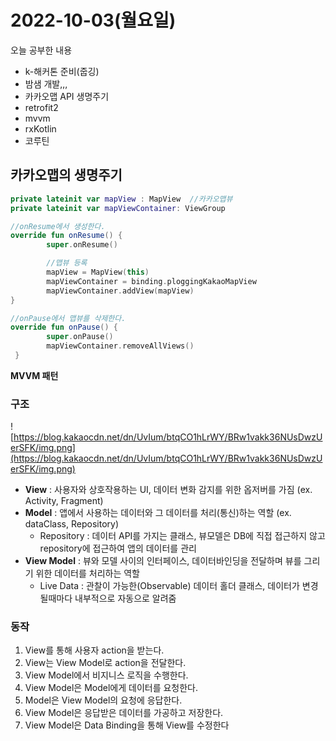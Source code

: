 # 2022-10-03(월요일)

오늘 공부한 내용

- k-해커톤 준비(줍깅)
- 밤샘 개발,,,
- 카카오맵 API 생명주기
- retrofit2
- mvvm
- rxKotlin
- 코루틴

## 카카오맵의 생명주기

```kotlin
private lateinit var mapView : MapView  //카카오맵뷰
private lateinit var mapViewContainer: ViewGroup

//onResume에서 생성한다.
override fun onResume() {
		super.onResume()

		//맵뷰 등록
		mapView = MapView(this)
		mapViewContainer = binding.ploggingKakaoMapView
		mapViewContainer.addView(mapView)
}

//onPause에서 맵뷰를 삭제한다.
override fun onPause() {
		super.onPause()
		mapViewContainer.removeAllViews()
 }

```

**MVVM 패턴**

### **구조**

![https://blog.kakaocdn.net/dn/UvIum/btqCO1hLrWY/BRw1vakk36NUsDwzUerSFK/img.png](https://blog.kakaocdn.net/dn/UvIum/btqCO1hLrWY/BRw1vakk36NUsDwzUerSFK/img.png)

- **View** : 사용자와 상호작용하는 UI, 데이터 변화 감지를 위한 옵저버를 가짐 (ex. Activity, Fragment)
- **Model** : 앱에서 사용하는 데이터와 그 데이터를 처리(통신)하는 역할 (ex. dataClass, Repository)
    - Repository : 데이터 API를 가지는 클래스, 뷰모델은 DB에 직접 접근하지 않고 repository에 접근하여 앱의 데이터를 관리
- **View Model** : 뷰와 모델 사이의 인터페이스, 데이터바인딩을 전달하며 뷰를 그리기 위한 데이터를 처리하는 역할
    - Live Data : 관찰이 가능한(Observable) 데이터 홀더 클래스, 데이터가 변경될때마다 내부적으로 자동으로 알려줌

### **동작**

1. View를 통해 사용자 action을 받는다.
2. View는 View Model로 action을 전달한다.
3. View Model에서 비지니스 로직을 수행한다.
4. View Model은 Model에게 데이터를 요청한다.
5. Model은 View Model의 요청에 응답한다.
6. View Model은 응답받은 데이터를 가공하고 저장한다.
7. View Model은 Data Binding을 통해 View를 수정한다